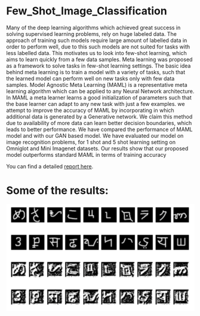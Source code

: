 # Few_Shot_Image_Classification 
Many of the deep learning algorithms which achieved great success in solving supervised learning problems, rely on huge labeled data. The approach of training such models
require large amount of labelled data in order to perform well, due to this such models are not suited for tasks with less labelled data. This motivates us to look into few-shot
learning, which aims to learn quickly from a few data samples. Meta learning was proposed as a framework to solve
tasks in few-shot learning settings. The basic idea behind
meta learning is to train a model with a variety of tasks,
such that the learned model can perform well on new tasks
only with few data samples. Model Agnostic Meta Learning (MAML) is a representative meta learning algorithm
which can be applied to any Neural Network architecture.
In MAML a meta learner learns a good initialization of parameters such that the base learner can adapt to any new
task with just a few examples. we attempt to improve the
accuracy of MAML by incorporating in which additional
data is generated by a Generative network. We claim this
method due to availability of more data can learn better decision boundaries, which leads to better performance. We
have compared the performance of MAML model and with
our GAN based model. We have evaluated our model on
image recognition problems, for 1 shot and 5 shot learning
setting on Omniglot and Mini Imagenet datasets. Our results show that our proposed model outperforms standard
MAML in terms of training accuracy

You can find a detailed <a href="https://github.com/Rajeshyd0308/Few_Shot_Image_Classification/blob/main/Rajesh_Final_Report.pdf" target="_blank">report here</a>.

# Some of the results:
![alt text](https://github.com/Rajeshyd0308/Few_Shot_Image_Classification/blob/main/Images/generated_images.PNG)
